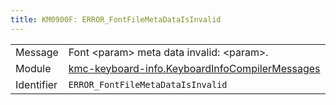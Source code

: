 ```yaml
---
title: KM0900F: ERROR_FontFileMetaDataIsInvalid
---
```


|            |           |
|------------|---------- |
| Message    | Font &lt;param&gt; meta data invalid: &lt;param&gt;\. |
| Module     | [kmc-keyboard-info.KeyboardInfoCompilerMessages](kmc-keyboard-info.keyboardinfocompilermessages) |
| Identifier | `ERROR_FontFileMetaDataIsInvalid` |


